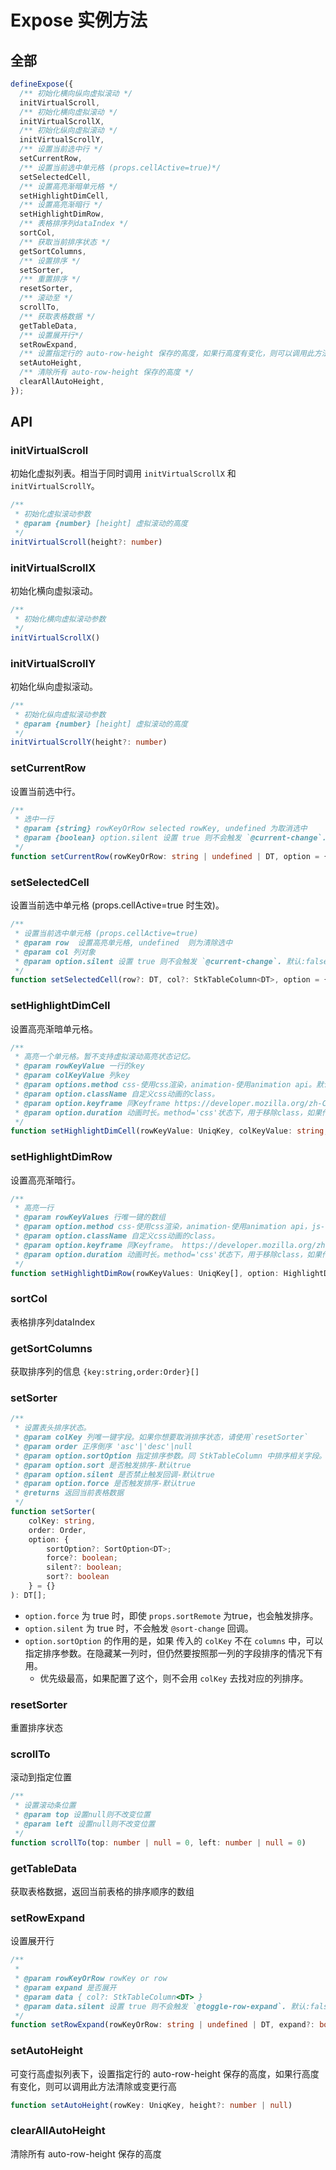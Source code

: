 # Expose 实例方法
## 全部
```ts
defineExpose({
  /** 初始化横向纵向虚拟滚动 */
  initVirtualScroll,
  /** 初始化横向虚拟滚动 */
  initVirtualScrollX,
  /** 初始化纵向虚拟滚动 */
  initVirtualScrollY,
  /** 设置当前选中行 */
  setCurrentRow,
  /** 设置当前选中单元格 (props.cellActive=true)*/
  setSelectedCell,
  /** 设置高亮渐暗单元格 */
  setHighlightDimCell,
  /** 设置高亮渐暗行 */
  setHighlightDimRow,
  /** 表格排序列dataIndex */
  sortCol,
  /** 获取当前排序状态 */
  getSortColumns,
  /** 设置排序 */
  setSorter,
  /** 重置排序 */
  resetSorter,
  /** 滚动至 */
  scrollTo,
  /** 获取表格数据 */
  getTableData,
  /** 设置展开行*/
  setRowExpand,
  /** 设置指定行的 auto-row-height 保存的高度，如果行高度有变化，则可以调用此方法清除或变更行高 */
  setAutoHeight,
  /** 清除所有 auto-row-height 保存的高度 */
  clearAllAutoHeight,
});
```
## API
### initVirtualScroll
初始化虚拟列表。相当于同时调用 `initVirtualScrollX` 和 `initVirtualScrollY`。

```ts
/**
 * 初始化虚拟滚动参数
 * @param {number} [height] 虚拟滚动的高度
 */
initVirtualScroll(height?: number)
```

### initVirtualScrollX
初始化横向虚拟滚动。

```ts
/**
 * 初始化横向虚拟滚动参数
 */
initVirtualScrollX()
```

### initVirtualScrollY
初始化纵向虚拟滚动。

```ts
/**
 * 初始化纵向虚拟滚动参数
 * @param {number} [height] 虚拟滚动的高度
 */
initVirtualScrollY(height?: number)
```

### setCurrentRow
设置当前选中行。

```ts
/**
 * 选中一行
 * @param {string} rowKeyOrRow selected rowKey, undefined 为取消选中
 * @param {boolean} option.silent 设置 true 则不会触发 `@current-change`. 默认:false
 */
function setCurrentRow(rowKeyOrRow: string | undefined | DT, option = { silent: false })
```

### setSelectedCell
设置当前选中单元格 (props.cellActive=true 时生效)。

```ts
/**
 * 设置当前选中单元格 (props.cellActive=true)
 * @param row  设置高亮单元格, undefined  则为清除选中
 * @param col 列对象
 * @param option.silent 设置 true 则不会触发 `@current-change`. 默认:false
 */
function setSelectedCell(row?: DT, col?: StkTableColumn<DT>, option = { silent: false })
```

### setHighlightDimCell

设置高亮渐暗单元格。

```ts
/**
 * 高亮一个单元格。暂不支持虚拟滚动高亮状态记忆。
 * @param rowKeyValue 一行的key
 * @param colKeyValue 列key
 * @param options.method css-使用css渲染，animation-使用animation api。默认animation;
 * @param option.className 自定义css动画的class。
 * @param option.keyframe 同Keyframe https://developer.mozilla.org/zh-CN/docs/Web/API/Web_Animations_API/Keyframe_Formats
 * @param option.duration 动画时长。method='css'状态下，用于移除class，如果传入了className则需要与自定义的动画时间一致。
 */
function setHighlightDimCell(rowKeyValue: UniqKey, colKeyValue: string, option: HighlightDimCellOption = {})
```

### setHighlightDimRow
设置高亮渐暗行。

```ts
/**
 * 高亮一行
 * @param rowKeyValues 行唯一键的数组
 * @param option.method css-使用css渲染，animation-使用animation api，js-使用js计算颜色。默认animation
 * @param option.className 自定义css动画的class。
 * @param option.keyframe 同Keyframe。 https://developer.mozilla.org/zh-CN/docs/Web/API/Web_Animations_API/Keyframe_Formats
 * @param option.duration 动画时长。method='css'状态下，用于移除class，如果传入了className则需要与自定义的动画时间一致。。
 */
function setHighlightDimRow(rowKeyValues: UniqKey[], option: HighlightDimRowOption = {})
```

### sortCol
表格排序列dataIndex

### getSortColumns
获取排序列的信息 `{key:string,order:Order}[]`

### setSorter
```ts
/**
 * 设置表头排序状态。
 * @param colKey 列唯一键字段。如果你想要取消排序状态，请使用`resetSorter`
 * @param order 正序倒序 'asc'|'desc'|null
 * @param option.sortOption 指定排序参数。同 StkTableColumn 中排序相关字段。建议从columns中find得到。
 * @param option.sort 是否触发排序-默认true
 * @param option.silent 是否禁止触发回调-默认true
 * @param option.force 是否触发排序-默认true
 * @returns 返回当前表格数据
 */
function setSorter(
    colKey: string, 
    order: Order,
    option: { 
        sortOption?: SortOption<DT>; 
        force?: boolean; 
        silent?: boolean; 
        sort?: boolean 
    } = {}
): DT[];
```

* `option.force` 为 true 时，即使 `props.sortRemote` 为true，也会触发排序。
* `option.silent` 为 true 时，不会触发 `@sort-change` 回调。
* `option.sortOption` 的作用的是，如果 传入的 `colKey` 不在 `columns` 中，可以指定排序参数。在隐藏某一列时，但仍然要按照那一列的字段排序的情况下有用。
    - 优先级最高，如果配置了这个，则不会用 `colKey` 去找对应的列排序。

### resetSorter
重置排序状态

### scrollTo
滚动到指定位置

```ts
/**
 * 设置滚动条位置
 * @param top 设置null则不改变位置 
 * @param left 设置null则不改变位置
 */
function scrollTo(top: number | null = 0, left: number | null = 0) 
```

### getTableData
获取表格数据，返回当前表格的排序顺序的数组

### setRowExpand
设置展开行

```ts
/**
 *
 * @param rowKeyOrRow rowKey or row
 * @param expand 是否展开
 * @param data { col?: StkTableColumn<DT> }
 * @param data.silent 设置 true 则不会触发 `@toggle-row-expand`. 默认:false
 */
function setRowExpand(rowKeyOrRow: string | undefined | DT, expand?: boolean, data?: { col?: StkTableColumn<DT>; silent?: boolean })
```

### setAutoHeight
可变行高虚拟列表下，设置指定行的 auto-row-height 保存的高度，如果行高度有变化，则可以调用此方法清除或变更行高
```ts
function setAutoHeight(rowKey: UniqKey, height?: number | null)
```

### clearAllAutoHeight
清除所有 auto-row-height 保存的高度